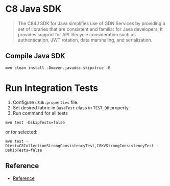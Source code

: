 # C8 Java SDK

> The C84J SDK for Java simpliﬁes use of GDN Services by providing a set of libraries that are consistent and familiar for Java developers. It provides support for API lifecycle consideration such as authentication, JWT rotation, data marshaling, and serialization.

## Compile Java SDK

```
mvn clean install -Dmaven.javadoc.skip=true -B
```

# Run Integration Tests

1. Configure `c8db.properties` file.
2. Set desired fabric in `BaseTest` class in `TEST_DB` property.
3. Run command for all tests
```shell
mvn test -DskipTests=false
```
or for selected:
```shell
mvn test -Dtest=C8CollectionStrongConsistencyTest,C8KVStrongConsistencyTest -DskipTests=false
```

## Reference

- [Reference](docs/Drivers/Java/Reference/README.md)
